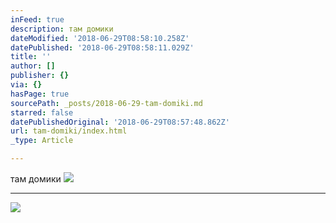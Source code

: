 ```yaml
---
inFeed: true
description: там домики
dateModified: '2018-06-29T08:58:10.258Z'
datePublished: '2018-06-29T08:58:11.029Z'
title: ''
author: []
publisher: {}
via: {}
hasPage: true
sourcePath: _posts/2018-06-29-tam-domiki.md
starred: false
datePublishedOriginal: '2018-06-29T08:57:48.862Z'
url: tam-domiki/index.html
_type: Article

---
```

там домики
![](https://the-grid-user-content.s3-us-west-2.amazonaws.com/17c1923c-1514-45e7-8799-3d83a216733d.jpg)

---

![](https://the-grid-user-content.s3-us-west-2.amazonaws.com/86ef12fe-c1ac-46a5-ab06-ca6aa0c3ca73.jpg)